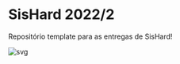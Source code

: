 # SisHard 2022/2

Repositório template para as entregas de SisHard!

![svg](http://3.142.157.80/webhook/sishard/test/svg/insper-classroom/22-2-sishard-RicardoRibeiroRodrigues)
